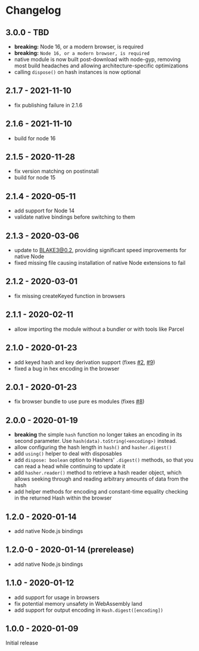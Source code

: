 # Changelog

## 3.0.0 - TBD

- **breaking:** Node 16, or a modern browser, is required
- **breaking:** `Node 16, or a modern browser, is required`
- native module is now built post-download with node-gyp, removing most build headaches and allowing architecture-specific optimizations
- calling `dispose()` on hash instances is now optional

## 2.1.7 - 2021-11-10

- fix publishing failure in 2.1.6

## 2.1.6 - 2021-11-10

- build for node 16

## 2.1.5 - 2020-11-28

- fix version matching on postinstall
- build for node 15

## 2.1.4 - 2020-05-11

- add support for Node 14
- validate native bindings before switching to them

## 2.1.3 - 2020-03-06

- update to BLAKE3@0.2, providing significant speed improvements for native Node
- fixed missing file causing installation of native Node extensions to fail

## 2.1.2 - 2020-03-01

- fix missing createKeyed function in browsers

## 2.1.1 - 2020-02-11

- allow importing the module without a bundler or with tools like Parcel

## 2.1.0 - 2020-01-23

- add keyed hash and key derivation support (fixes [#2](https://github.com/connor4312/blake3/issues/2), [#9](https://github.com/connor4312/blake3/issues/9))
- fixed a bug in hex encoding in the browser

## 2.0.1 - 2020-01-23

- fix browser bundle to use pure es modules (fixes [#8](https://github.com/connor4312/blake3/issues/8))

## 2.0.0 - 2020-01-19

- **breaking** the simple `hash` function no longer takes an encoding in its second parameter. Use `hash(data).toString(<encoding>)` instead.
- allow configuring the hash length in `hash()` and `hasher.digest()`
- add `using()` helper to deal with disposables
- add `dispose: boolean` option to Hashers' `.digest()` methods, so that you can read a head while continuing to update it
- add `hasher.reader()` method to retrieve a hash reader object, which allows seeking through and reading arbitrary amounts of data from the hash
- add helper methods for encoding and constant-time equality checking in the returned Hash within the browser

## 1.2.0 - 2020-01-14

- add native Node.js bindings

## 1.2.0-0 - 2020-01-14 (prerelease)

- add native Node.js bindings

## 1.1.0 - 2020-01-12

- add support for usage in browsers
- fix potential memory unsafety in WebAssembly land
- add support for output encoding in `Hash.digest([encoding])`

## 1.0.0 - 2020-01-09

Initial release

